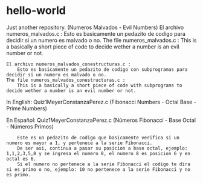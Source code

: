 # hello-world

Just another repository. (Numeros Malvados - Evil Numbers)
	El archivo numeros_malvados.c :
		Esto es basicamente un pedazito de codigo para decidir si un numero es malvado o no.
	The file numeros_malvados.c :
		This is a basically a short piece of code to decide wether a number is an evil number or not.
		
	El archivo numeros_malvados_conestructuras.c :
		Esto es basicamente un pedazito de codigo con subprogramas para decidir si un numero es malvado o no.
	The file numeros_malvados_conestructuras.c :
		This is a basically a short piece of code with subprograms to decide wether a number is an evil number or not.
	
In English:
	Quiz1MeyerConstanzaPerez.c (Fibonacci Numbers - Octal Base - Prime Numbers)
		
En Español:
	Quiz1MeyerConstanzaPerez.c (Números Fibonacci - Base Octal - Números Primos)
	
		Este es un pedazito de codigo que basicamente verifica si un numero es mayor a 1, y pertenece a la serie Fibonacci.
		De ser asi, continua a pasar su posicion a base octal, ejemplo: 1,1,2,3,5,8 y se ingresa el numero 8, el numero 8 es posicion 6 y en octal es 6.
		Si el numero no pertenece a la serie Fibonacci el codigo te dira si es primo o no, ejemplo: 10 no pertenece a la serie Fibonacci y no es primo.
		
